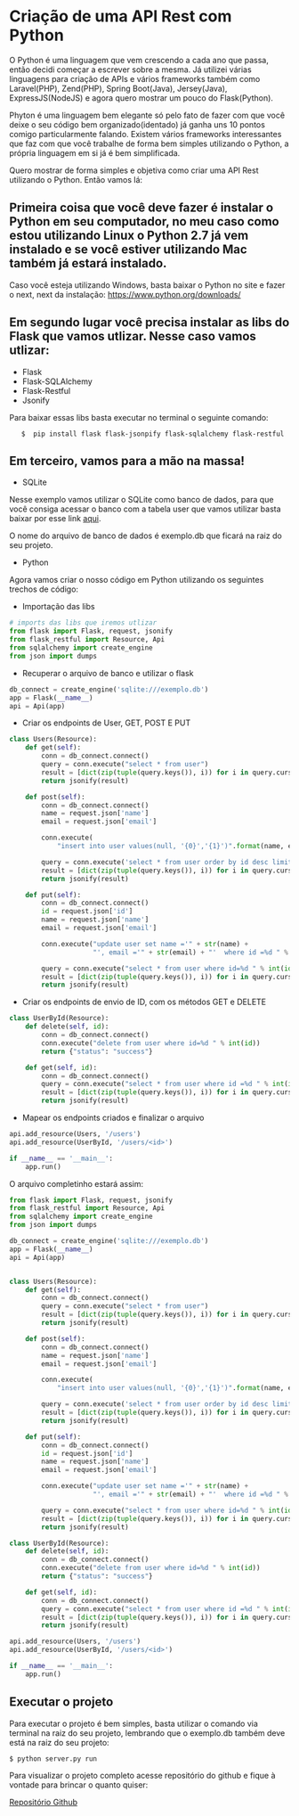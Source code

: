 Criação de uma API Rest com Python
===

O Python é uma linguagem que vem crescendo a cada ano que passa, então decidi começar a escrever sobre a mesma. Já utilizei várias linguagens para criação de APIs e vários frameworks também como Laravel(PHP), Zend(PHP), Spring Boot(Java), Jersey(Java), ExpressJS(NodeJS) e agora quero mostrar um pouco do Flask(Python).

Phyton é uma linguagem bem elegante só pelo fato de fazer com que você deixe o seu código bem organizado(identado) já ganha uns 10 pontos comigo particularmente falando. Existem vários frameworks interessantes que faz com que você trabalhe de forma bem simples utilizando o Python, a própria linguagem em si já é bem simplificada.

Quero mostrar de forma simples e objetiva como criar uma API Rest utilizando o Python. Então vamos lá:

Primeira coisa que você deve fazer é instalar o Python em seu computador, no meu caso como estou utilizando Linux o Python 2.7 já vem instalado e se você estiver utilizando Mac também já estará instalado.
--
Caso você esteja utilizando Windows, basta baixar o Python no site e fazer o next, next da instalação:
https://www.python.org/downloads/

Em segundo lugar você precisa instalar as libs do Flask que vamos utlizar. Nesse caso vamos utlizar: 
---

  * Flask
  * Flask-SQLAlchemy
  * Flask-Restful
  * Jsonify 

Para baixar essas libs basta executar no terminal o seguinte comando:

~~~
   $  pip install flask flask-jsonpify flask-sqlalchemy flask-restful
~~~

Em terceiro, vamos para a mão na massa!
---

* SQLite

Nesse exemplo vamos utilizar o SQLite como banco de dados, para que você consiga acessar o banco com a tabela user que vamos utilizar basta baixar por esse link [aqui](https://github.com/python-curso/rest-api/raw/master/exemplo.db).

O nome do arquivo de banco de dados é exemplo.db que ficará na raiz do seu projeto.

* Python

Agora vamos criar o nosso código em Python utilizando os seguintes trechos de código:

* Importação das libs  
~~~python
# imports das libs que iremos utlizar
from flask import Flask, request, jsonify
from flask_restful import Resource, Api
from sqlalchemy import create_engine
from json import dumps
~~~

* Recuperar o arquivo de banco e utilizar o flask

~~~python
db_connect = create_engine('sqlite:///exemplo.db')
app = Flask(__name__)
api = Api(app)
~~~

* Criar os endpoints de User, GET, POST E PUT

~~~python
class Users(Resource):
    def get(self):
        conn = db_connect.connect()
        query = conn.execute("select * from user")
        result = [dict(zip(tuple(query.keys()), i)) for i in query.cursor]
        return jsonify(result)

    def post(self):
        conn = db_connect.connect()
        name = request.json['name']
        email = request.json['email']

        conn.execute(
            "insert into user values(null, '{0}','{1}')".format(name, email))

        query = conn.execute('select * from user order by id desc limit 1')
        result = [dict(zip(tuple(query.keys()), i)) for i in query.cursor]
        return jsonify(result)

    def put(self):
        conn = db_connect.connect()
        id = request.json['id']
        name = request.json['name']
        email = request.json['email']

        conn.execute("update user set name ='" + str(name) +
                     "', email ='" + str(email) + "'  where id =%d " % int(id))

        query = conn.execute("select * from user where id=%d " % int(id))
        result = [dict(zip(tuple(query.keys()), i)) for i in query.cursor]
        return jsonify(result)
~~~

* Criar os endpoints de envio de ID, com os métodos GET e DELETE

~~~python
class UserById(Resource):
    def delete(self, id):
        conn = db_connect.connect()
        conn.execute("delete from user where id=%d " % int(id))
        return {"status": "success"}

    def get(self, id):
        conn = db_connect.connect()
        query = conn.execute("select * from user where id =%d " % int(id))
        result = [dict(zip(tuple(query.keys()), i)) for i in query.cursor]
        return jsonify(result)
~~~

* Mapear os endpoints criados e finalizar o arquivo

~~~python
api.add_resource(Users, '/users') 
api.add_resource(UserById, '/users/<id>') 

if __name__ == '__main__':
    app.run()
~~~

O arquivo completinho estará assim:

~~~python
from flask import Flask, request, jsonify
from flask_restful import Resource, Api
from sqlalchemy import create_engine
from json import dumps

db_connect = create_engine('sqlite:///exemplo.db')
app = Flask(__name__)
api = Api(app)


class Users(Resource):
    def get(self):
        conn = db_connect.connect()
        query = conn.execute("select * from user")
        result = [dict(zip(tuple(query.keys()), i)) for i in query.cursor]
        return jsonify(result)

    def post(self):
        conn = db_connect.connect()
        name = request.json['name']
        email = request.json['email']

        conn.execute(
            "insert into user values(null, '{0}','{1}')".format(name, email))

        query = conn.execute('select * from user order by id desc limit 1')
        result = [dict(zip(tuple(query.keys()), i)) for i in query.cursor]
        return jsonify(result)

    def put(self):
        conn = db_connect.connect()
        id = request.json['id']
        name = request.json['name']
        email = request.json['email']

        conn.execute("update user set name ='" + str(name) +
                     "', email ='" + str(email) + "'  where id =%d " % int(id))

        query = conn.execute("select * from user where id=%d " % int(id))
        result = [dict(zip(tuple(query.keys()), i)) for i in query.cursor]
        return jsonify(result)

class UserById(Resource):
    def delete(self, id):
        conn = db_connect.connect()
        conn.execute("delete from user where id=%d " % int(id))
        return {"status": "success"}

    def get(self, id):
        conn = db_connect.connect()
        query = conn.execute("select * from user where id =%d " % int(id))
        result = [dict(zip(tuple(query.keys()), i)) for i in query.cursor]
        return jsonify(result)

api.add_resource(Users, '/users') 
api.add_resource(UserById, '/users/<id>') 

if __name__ == '__main__':
    app.run()

~~~
Executar o projeto
---

Para executar o projeto é bem simples, basta utilizar o comando via terminal na raiz do seu projeto, lembrando que o exemplo.db também deve está na raiz do seu projeto:

~~~
$ python server.py run
~~~

Para visualizar o projeto completo acesse repositório do github e fique à vontade para brincar o quanto quiser:

[Repositório Github](https://github.com/python-curso/rest-api/)





